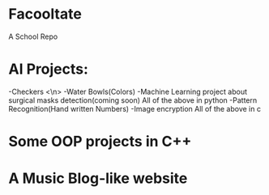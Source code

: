 # Facooltate
A School Repo
# AI Projects:
-Checkers <\n>
-Water Bowls(Colors)
-Machine Learning project about surgical masks detection(coming soon)
All of the above in python
-Pattern Recognition(Hand written Numbers)
-Image encryption
All of the above in c
# Some OOP projects in C++
# A Music Blog-like website
